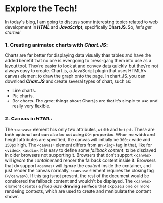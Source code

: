 # Explore the Tech!

In today's blog, I am going to discuss some interesting topics related to web development in ***HTML*** and ***JavaScript***, specifically **ChartJS**. So, _let's get started!_


### 1. Creating animated charts with _Chart.JS_:
Charts are far better for displaying data visually than tables and have the added benefit that no one is ever going to press-gang them into use as a layout tool. They’re easier to look at and convey data quickly, but they’re not always easy to create. Chart.js, a JavaScript plugin that uses HTML5’s canvas element to draw the graph onto the page. 
In chart.JS, you can download ***Chart.JS*** and create several types of chart, such as:
* Line charts.
* Pie charts.
* Bar charts.
The great things about Chart.js are that it’s simple to use and really very flexible.


### 2. Canvas in _HTML_:
 The `<canvas>` element has only two attributes, `width` and `height`. These are both optional and can also be set using `DOM` properties. When no width and height attributes are specified, the canvas will initially be `300px` wide and `150px` high. 
 The `<canvas>` element differs from an `<img>` tag in that, like for `<video>`, `<audio>`, it is easy to define some _fallback content_, to be displayed in older browsers not supporting it. Browsers that don't support `<canvas>` will _ignore_ the _container_ and render the fallback content inside it. Browsers that do support `<canvas>` will _ignore_ the _content_ inside the container, and just render the canvas normally.
`<canvas>` element requires the closing tag (`</canvas>`). If this tag is not present, the rest of the document would be considered the fallback content and wouldn't be displayed.
The `<canvas>` element creates a _fixed-size_ **drawing surface** that exposes one or more rendering contexts, which are used to create and manipulate the content shown.
